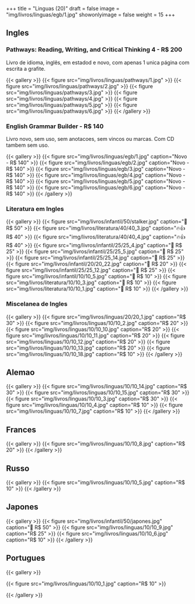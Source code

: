 +++
title = "Linguas (20)"
draft = false
image = "img/livros/linguas/egb/1.jpg"
showonlyimage = false
weight = 15
+++

<!--more-->

## Ingles

### Pathways: Reading, Writing, and Critical Thinking 4 - R$ 200

Livro de idioma, inglês, em estadod e novo, com apenas 1 unica página com escrita a grafite.

{{< gallery >}}
{{< figure src="img/livros/linguas/pathways/1.jpg" >}}
{{< figure src="img/livros/linguas/pathways/2.jpg" >}}
{{< figure src="img/livros/linguas/pathways/3.jpg" >}}
{{< figure src="img/livros/linguas/pathways/4.jpg" >}}
{{< figure src="img/livros/linguas/pathways/5.jpg" >}}
{{< figure src="img/livros/linguas/pathways/6.jpg" >}}
{{< /gallery >}}

### English Grammar Builder - R$ 140

Livro novo, sem uso, sem anotacoes, sem vincos ou marcas. Com CD tambem sem uso.

{{< gallery >}}
{{< figure src="img/livros/linguas/egb/1.jpg" caption="Novo - R$ 140" >}}
{{< figure src="img/livros/linguas/egb/2.jpg" caption="Novo - R$ 140" >}}
{{< figure src="img/livros/linguas/egb/3.jpg" caption="Novo - R$ 140" >}}
{{< figure src="img/livros/linguas/egb/4.jpg" caption="Novo - R$ 140" >}}
{{< figure src="img/livros/linguas/egb/5.jpg" caption="Novo - R$ 140" >}}
{{< figure src="img/livros/linguas/egb/6.jpg" caption="Novo - R$ 140" >}}
{{< /gallery >}}

### Literatura em Ingles

{{< gallery >}}
{{< figure src="img/livros/infantil/50/stalker.jpg" caption="💖 R$ 50" >}}
{{< figure src="img/livros/literatura/40/40_3.jpg" caption="🔥👍 R$ 40" >}}
{{< figure src="img/livros/literatura/40/40_4.jpg" caption="🔥👍 R$ 40" >}}
{{< figure src="img/livros/infantil/25/25_4.jpg" caption="💖 R$ 25" >}}
{{< figure src="img/livros/infantil/25/25_5.jpg" caption="💖 R$ 25" >}}
{{< figure src="img/livros/infantil/25/25_14.jpg" caption="💖 R$ 25" >}}
{{< figure src="img/livros/infantil/20/20_22.jpg" caption="💖 R$ 20" >}}
{{< figure src="img/livros/infantil/25/25_12.jpg" caption="💖 R$ 25" >}}
{{< figure src="img/livros/infantil/10/10_5.jpg" caption="💖 R$ 10" >}}
{{< figure src="img/livros/literatura/10/10_3.jpg" caption="🤔 R$ 10" >}}
{{< figure src="img/livros/literatura/10/10_1.jpg" caption="💖 R$ 10" >}}
{{< /gallery >}}

### Miscelanea de Ingles

{{< gallery >}}
{{< figure src="img/livros/linguas/20/20_1.jpg" caption="R$ 30" >}}
{{< figure src="img/livros/linguas/10/10_2.jpg" caption="R$ 20" >}}
{{< figure src="img/livros/linguas/10/10_10.jpg" caption="R$ 20" >}}
{{< figure src="img/livros/linguas/10/10_11.jpg" caption="R$ 20" >}}
{{< figure src="img/livros/linguas/10/10_12.jpg" caption="R$ 20" >}}
{{< figure src="img/livros/linguas/10/10_13.jpg" caption="R$ 20" >}}
{{< figure src="img/livros/linguas/10/10_18.jpg" caption="R$ 10" >}}
{{< /gallery >}}

## Alemao

{{< gallery >}}
{{< figure src="img/livros/linguas/10/10_14.jpg" caption="R$ 30" >}}
{{< figure src="img/livros/linguas/10/10_15.jpg" caption="R$ 30" >}}
{{< figure src="img/livros/linguas/10/10_3.jpg" caption="R$ 30" >}}
{{< figure src="img/livros/linguas/10/10_4.jpg" caption="R$ 10" >}}
{{< figure src="img/livros/linguas/10/10_7.jpg" caption="R$ 10" >}}
{{< /gallery >}}

## Frances

{{< gallery >}}
{{< figure src="img/livros/linguas/10/10_8.jpg" caption="R$ 20" >}}
{{< /gallery >}}

## Russo

{{< gallery >}}
{{< figure src="img/livros/linguas/10/10_5.jpg" caption="R$ 10" >}}
{{< /gallery >}}

## Japones

{{< gallery >}}
{{< figure src="img/livros/infantil/50/japones.jpg" caption="💖 R$ 50" >}}
{{< figure src="img/livros/linguas/10/10_9.jpg" caption="R$ 25" >}}
{{< figure src="img/livros/linguas/10/10_6.jpg" caption="R$ 10" >}}
{{< /gallery >}}


## Portugues

{{< gallery >}}

{{< figure src="img/livros/linguas/10/10_1.jpg" caption="R$ 10" >}}


{{< /gallery >}}

